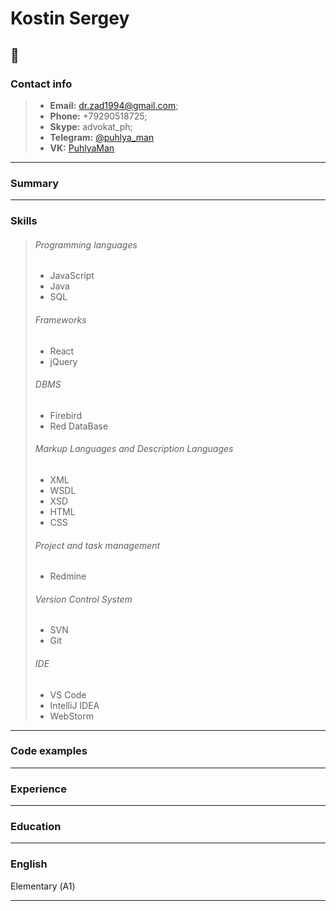# Kostin Sergey
:man:
---

### Contact info

> - **Email:** [dr.zad1994@gmail.com](mailto:dr.zad1994@gmail.com);
> - **Phone:** +79290518725;
> - **Skype:** advokat_ph;
> - **Telegram:** [@puhlya_man](https://t.me/puhlya_man)
> - **VK:** [PuhlyaMan](https://vk.com/puhlyaman)

---

### Summary



---

### Skills

> ###### Programming languages
> - JavaScript
> - Java
> - SQL
> 
> ###### Frameworks
> - React
> - jQuery
>
> ###### DBMS
> - Firebird
> - Red DataBase
>
> ###### Markup Languages and Description Languages
> - XML
> - WSDL
> - XSD
> - HTML
> - CSS
>
> ###### Project and task management
> - Redmine 
> 
> ###### Version Control System
> - SVN
> - Git
>
> ###### IDE
> - VS Code
> - IntelliJ IDEA
> - WebStorm

---

### Code examples



---

### Experience



---

### Education



---

### English

Elementary (А1)

---
